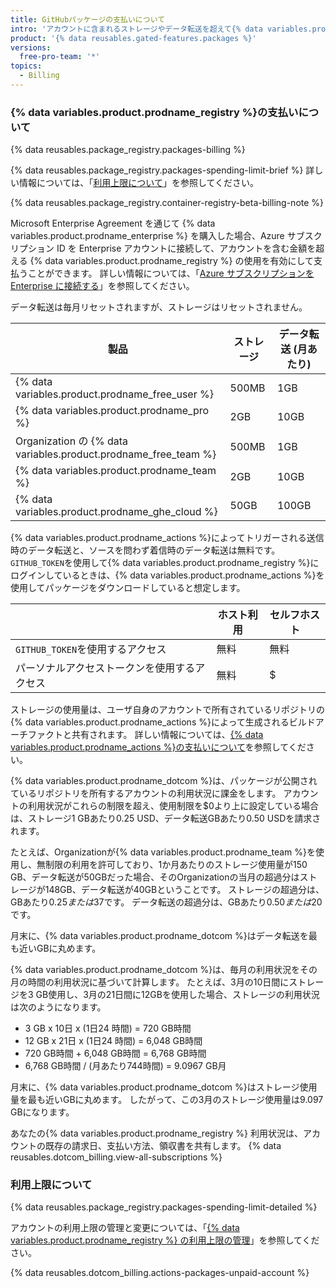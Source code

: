```yaml
---
title: GitHubパッケージの支払いについて
intro: 'アカウントに含まれるストレージやデータ転送を超えて{% data variables.product.prodname_registry %}を使用したい場合は、追加の使用分が請求されます。'
product: '{% data reusables.gated-features.packages %}'
versions:
  free-pro-team: '*'
topics:
  - Billing
---
```


### {% data variables.product.prodname_registry %}の支払いについて

{% data reusables.package_registry.packages-billing %}

{% data reusables.package_registry.packages-spending-limit-brief %} 詳しい情報については、「[利用上限について](#about-spending-limits)」を参照してください。

{% data reusables.package_registry.container-registry-beta-billing-note %}

Microsoft Enterprise Agreement を通じて {% data variables.product.prodname_enterprise %} を購入した場合、Azure サブスクリプション ID を Enterprise アカウントに接続して、アカウントを含む金額を超える {% data variables.product.prodname_registry %} の使用を有効にして支払うことができます。 詳しい情報については、「[Azure サブスクリプションを Enterprise に接続する](/github/setting-up-and-managing-your-enterprise/connecting-an-azure-subscription-to-your-enterprise)」を参照してください。

データ転送は毎月リセットされますが、ストレージはリセットされません。

| 製品                                                               | ストレージ | データ転送 (月あたり) |
| ---------------------------------------------------------------- | ----- | ------------ |
| {% data variables.product.prodname_free_user %}                | 500MB | 1GB          |
| {% data variables.product.prodname_pro %}                        | 2GB   | 10GB         |
| Organization の {% data variables.product.prodname_free_team %} | 500MB | 1GB          |
| {% data variables.product.prodname_team %}                       | 2GB   | 10GB         |
| {% data variables.product.prodname_ghe_cloud %}                | 50GB  | 100GB        |

{% data variables.product.prodname_actions %}によってトリガーされる送信時のデータ転送と、ソースを問わず着信時のデータ転送は無料です。 `GITHUB_TOKEN`を使用して{% data variables.product.prodname_registry %}にログインしているときは、{% data variables.product.prodname_actions %}を使用してパッケージをダウンロードしていると想定します。

|                         | ホスト利用 | セルフホスト |
| ----------------------- | ----- | ------ |
| `GITHUB_TOKEN`を使用するアクセス | 無料    | 無料     |
| パーソナルアクセストークンを使用するアクセス  | 無料    | $      |

ストレージの使用量は、ユーザ自身のアカウントで所有されているリポジトリの{% data variables.product.prodname_actions %}によって生成されるビルドアーチファクトと共有されます。 詳しい情報については、[{% data variables.product.prodname_actions %}の支払いについて](/github/setting-up-and-managing-billing-and-payments-on-github/about-billing-for-github-actions)を参照してください。

{% data variables.product.prodname_dotcom %}は、パッケージが公開されているリポジトリを所有するアカウントの利用状況に課金をします。 アカウントの利用状況がこれらの制限を超え、使用制限を$0より上に設定している場合は、ストレージ1 GBあたり0.25 USD、データ転送GBあたり0.50 USDを請求されます。

たとえば、Organizationが{% data variables.product.prodname_team %}を使用し、無制限の利用を許可しており、1か月あたりのストレージ使用量が150 GB、データ転送が50GBだった場合、そのOrganizationの当月の超過分はストレージが148GB、データ転送が40GBということです。 ストレージの超過分は、GBあたり$0.25または$37です。 データ転送の超過分は、GBあたり$0.50または$20です。

月末に、{% data variables.product.prodname_dotcom %}はデータ転送を最も近いGBに丸めます。

{% data variables.product.prodname_dotcom %}は、毎月の利用状況をその月の時間の利用状況に基づいて計算します。 たとえば、3月の10日間にストレージを3 GB使用し、3月の21日間に12GBを使用した場合、ストレージの利用状況は次のようになります。

- 3 GB x 10日 x (1日24 時間) = 720 GB時間
- 12 GB x 21日 x (1日24 時間) = 6,048 GB時間
- 720 GB時間 + 6,048 GB時間 = 6,768 GB時間
- 6,768 GB時間 / (月あたり744時間) = 9.0967 GB月

月末に、{% data variables.product.prodname_dotcom %}はストレージ使用量を最も近いGBに丸めます。 したがって、この3月のストレージ使用量は9.097 GBになります。

あなたの{% data variables.product.prodname_registry %} 利用状況は、アカウントの既存の請求日、支払い方法、領収書を共有します。 {% data reusables.dotcom_billing.view-all-subscriptions %}

### 利用上限について

{% data reusables.package_registry.packages-spending-limit-detailed %}

アカウントの利用上限の管理と変更については、「[{% data variables.product.prodname_registry %} の利用上限の管理](/github/setting-up-and-managing-billing-and-payments-on-github/managing-your-spending-limit-for-github-packages)」を参照してください。

{% data reusables.dotcom_billing.actions-packages-unpaid-account %}
